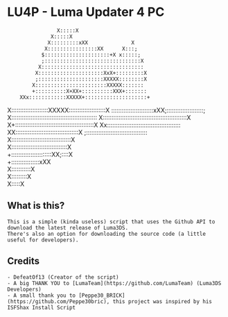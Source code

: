 # LU4P - Luma Updater 4 PC

                                                    
                    X:::::X                         
                  X:::::X                           
                 X:::::::::xXX              X       
                X::::::::::::::::XX      X:::;      
               $:::::::::::::::::::::+X x:::::;     
               ;:::::::::::::::::::::::::::::::X    
              X:::::::::::::::::::::::::::::::::    
             X:::::::::::::::::::::XxX+:::::::::X   
             ;:::::::::::::::::::::XXXXX::::::::X   
            X:::::::::::::::::::::::XXXXX:::::::    
            +::::::::::X+XX+::::::::::XXX+:::::::   
        XXx::::::::::::XXXXX+::::::::::::::::::::+  
  X:::::::::::::::::::::XXXXX:::::::::::::::::::::X 
 ::::::::::::::::::::::::xXX;:::::::::::::::::::::; 
 X::::::::::::::::::::::::::::::::::::::::::::::::: 
  X::::::::::::::::::::::::::::::::::::::::::::::::X
    X+:::::::::::::::::::::::::::::::::::::::::::::X
       Xx:::::::::::::::::::::::::::::::::::::::::: 
            XX::::::::::::::::::::::::::::::::::::X 
              ;:::::::::::::::::::::::::::::::::::  
              X::::::::::::::::::::::::::::::::::X  
               X::::::::::::::::::::::::::::::::X   
                +:::::::::::::::::::::::XX;::::X    
                 +::::::::::::::::xXX               
                  X:::::::::::X                     
                   X:::::::::X                      
                     X:::::X                        
                                                    


## What is this?
    This is a simple (kinda useless) script that uses the Github API to download the latest release of Luma3DS.
    There's also an option for downloading the source code (a little useful for developers).

## Credits
    - DefeatOf13 (Creator of the script)
    - A big THANK YOU to [LumaTeam](https://github.com/LumaTeam) (Luma3DS Developers)
    - A small thank you to [Peppe30_BRICK](https://github.com/Peppe30bric), this project was inspired by his ISFShax Install Script
